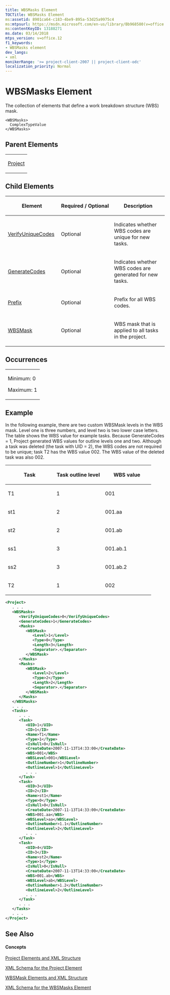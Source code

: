 ```yaml
---
title: WBSMasks Element
TOCTitle: WBSMasks Element
ms:assetid: 8901ca64-c183-4be9-895a-53d25a9975c4
ms:mtpsurl: https://msdn.microsoft.com/en-us/library/Bb968580(v=office.12)
ms:contentKeyID: 13188271
ms.date: 03/14/2018
mtps_version: v=office.12
f1_keywords:
- WBSMasks element
dev_langs:
- xml
monikerRange: '>= project-client-2007 || project-client-odc'
localization_priority: Normal
---
```


# WBSMasks Element




The collection of elements that define a work breakdown structure (WBS) mask.

    <WBSMasks>
      ComplexTypeValue
    </WBSMasks>

## Parent Elements

<table>
<colgroup>
<col style="width: 100%" />
</colgroup>
<tbody>
<tr class="odd">
<td><p><a href="project-element.md">Project</a></p></td>
</tr>
</tbody>
</table>

## Child Elements

<table>
<colgroup>
<col style="width: 33%" />
<col style="width: 33%" />
<col style="width: 33%" />
</colgroup>
<thead>
<tr class="header">
<th><p>Element</p></th>
<th><p>Required / Optional</p></th>
<th><p>Description</p></th>
</tr>
</thead>
<tbody>
<tr class="odd">
<td><p><a href="verifyuniquecodes-element.md">VerifyUniqueCodes</a></p></td>
<td><p>Optional</p></td>
<td><p>Indicates whether WBS codes are unique for new tasks.</p></td>
</tr>
<tr class="even">
<td><p><a href="generatecodes-element.md">GenerateCodes</a></p></td>
<td><p>Optional</p></td>
<td><p>Indicates whether WBS codes are generated for new tasks.</p></td>
</tr>
<tr class="odd">
<td><p><a href="prefix-element.md">Prefix</a></p></td>
<td><p>Optional</p></td>
<td><p>Prefix for all WBS codes.</p></td>
</tr>
<tr class="even">
<td><p><a href="wbsmask-element.md">WBSMask</a></p></td>
<td><p>Optional</p></td>
<td><p>WBS mask that is applied to all tasks in the project.</p></td>
</tr>
</tbody>
</table>

## Occurrences

<table>
<colgroup>
<col style="width: 100%" />
</colgroup>
<tbody>
<tr class="odd">
<td><p>Minimum: 0</p>
<p>Maximum: 1</p></td>
</tr>
</tbody>
</table>

## Example

In the following example, there are two custom WBSMask levels in the WBS mask. Level one is three numbers, and level two is two lower case letters. The table shows the WBS value for example tasks. Because GenerateCodes = 1, Project generated WBS values for outline levels one and two. Although a task was deleted (the task with UID = 2), the WBS codes are not required to be unique; task T2 has the WBS value 002. The WBS value of the deleted task was also 002.

<table>
<colgroup>
<col style="width: 33%" />
<col style="width: 33%" />
<col style="width: 33%" />
</colgroup>
<thead>
<tr class="header">
<th><p>Task</p></th>
<th><p>Task outline level</p></th>
<th><p>WBS value</p></th>
</tr>
</thead>
<tbody>
<tr class="odd">
<td><p>T1</p></td>
<td><p>1</p></td>
<td><p>001</p></td>
</tr>
<tr class="even">
<td><p>st1</p></td>
<td><p>2</p></td>
<td><p>001.aa</p></td>
</tr>
<tr class="odd">
<td><p>st2</p></td>
<td><p>2</p></td>
<td><p>001.ab</p></td>
</tr>
<tr class="even">
<td><p>ss1</p></td>
<td><p>3</p></td>
<td><p>001.ab.1</p></td>
</tr>
<tr class="odd">
<td><p>ss2</p></td>
<td><p>3</p></td>
<td><p>001.ab.2</p></td>
</tr>
<tr class="even">
<td><p>T2</p></td>
<td><p>1</p></td>
<td><p>002</p></td>
</tr>
</tbody>
</table>

``` xml
<Project>
   . . .
   <WBSMasks>
      <VerifyUniqueCodes>0</VerifyUniqueCodes>
      <GenerateCodes>1</GenerateCodes>
      <Masks>
         <WBSMask>
            <Level>1</Level>
            <Type>0</Type>
            <Length>3</Length>
            <Separator>.</Separator>
         </WBSMask>
      </Masks>
      <Masks>
         <WBSMask>
            <Level>2</Level>
            <Type>2</Type>
            <Length>2</Length>
            <Separator>.</Separator>
         </WBSMask>
      </Masks>
   </WBSMasks>
   . . .
   <Tasks>
      . . .
      <Task>
         <UID>1</UID>
         <ID>1</ID>
         <Name>T1</Name>
         <Type>1</Type>
         <IsNull>0</IsNull>
         <CreateDate>2007-11-13T14:33:00</CreateDate>
         <WBS>001</WBS>
         <WBSLevel>001</WBSLevel>
         <OutlineNumber>1</OutlineNumber>
         <OutlineLevel>1</OutlineLevel>
         . . .
      </Task>
      <Task>
         <UID>3</UID>
         <ID>2</ID>
         <Name>st1</Name>
         <Type>0</Type>
         <IsNull>0</IsNull>
         <CreateDate>2007-11-13T14:33:00</CreateDate>
         <WBS>001.aa</WBS>
         <WBSLevel>aa</WBSLevel>
         <OutlineNumber>1.1</OutlineNumber>
         <OutlineLevel>2</OutlineLevel>
         . . .
      </Task>
      <Task>
         <UID>4</UID>
         <ID>3</ID>
         <Name>st2</Name>
         <Type>1</Type>
         <IsNull>0</IsNull>
         <CreateDate>2007-11-13T14:33:00</CreateDate>
         <WBS>001.ab</WBS>
         <WBSLevel>ab</WBSLevel>
         <OutlineNumber>1.2</OutlineNumber>
         <OutlineLevel>2</OutlineLevel>
         . . .
      </Task>
      . . .
   </Tasks>
   . . .
</Project>
```

## See Also

#### Concepts

[Project Elements and XML Structure](project-elements-and-xml-structure.md)

[XML Schema for the Project Element](xml-schema-for-the-project-element.md)

[WBSMask Elements and XML Structure](wbsmask-elements-and-xml-structure.md)

[XML Schema for the WBSMasks Element](xml-schema-for-the-wbsmasks-element.md)

